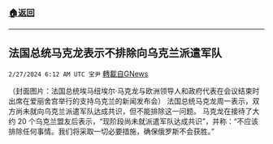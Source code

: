 ###  [:house:返回](README.md)
---


## 法国总统马克龙表示不排除向乌克兰派遣军队
`2/27/2024 6:12 AM UTC 宝尹` [轉載自GNews](https://gnews.org/articles/2344475)

（封面图片：法国总统埃马纽埃尔·马克龙与欧洲领导人和政府代表在会议结束时出席在爱丽舍宫举行的支持乌克兰的新闻发布会）
法国总统马克龙周一表示，双方尚未就向乌克兰派遣军队达成共识，但不能排除这一问题。
马克龙在接待了大约 20 个乌克兰盟友后表示，“现阶段尚未就派遣军队达成共识”，并称：“不应该排除任何事情。我们将采取一切必要措施，确保俄罗斯不会获胜。”


